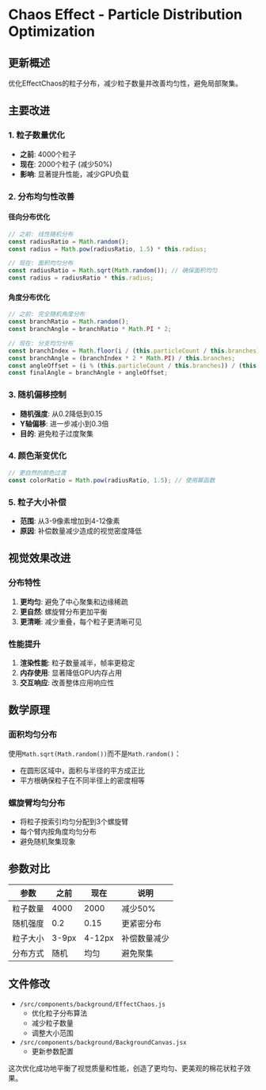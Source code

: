 # Chaos Effect - Particle Distribution Optimization

## 更新概述
优化EffectChaos的粒子分布，减少粒子数量并改善均匀性，避免局部聚集。

## 主要改进

### 1. 粒子数量优化
- **之前**: 4000个粒子
- **现在**: 2000个粒子 (减少50%)
- **影响**: 显著提升性能，减少GPU负载

### 2. 分布均匀性改善
#### 径向分布优化
```javascript
// 之前: 线性随机分布
const radiusRatio = Math.random();
const radius = Math.pow(radiusRatio, 1.5) * this.radius;

// 现在: 面积均匀分布
const radiusRatio = Math.sqrt(Math.random()); // 确保面积均匀
const radius = radiusRatio * this.radius;
```

#### 角度分布优化
```javascript
// 之前: 完全随机角度分布
const branchRatio = Math.random();
const branchAngle = branchRatio * Math.PI * 2;

// 现在: 分支均匀分布
const branchIndex = Math.floor(i / (this.particleCount / this.branches));
const branchAngle = (branchIndex * 2 * Math.PI) / this.branches;
const angleOffset = (i % (this.particleCount / this.branches)) / (this.particleCount / this.branches) * 2 * Math.PI;
const finalAngle = branchAngle + angleOffset;
```

### 3. 随机偏移控制
- **随机强度**: 从0.2降低到0.15
- **Y轴偏移**: 进一步减小到0.3倍
- **目的**: 避免粒子过度聚集

### 4. 颜色渐变优化
```javascript
// 更自然的颜色过渡
const colorRatio = Math.pow(radiusRatio, 1.5); // 使用幂函数
```

### 5. 粒子大小补偿
- **范围**: 从3-9像素增加到4-12像素
- **原因**: 补偿数量减少造成的视觉密度降低

## 视觉效果改进

### 分布特性
1. **更均匀**: 避免了中心聚集和边缘稀疏
2. **更自然**: 螺旋臂分布更加平衡
3. **更清晰**: 减少重叠，每个粒子更清晰可见

### 性能提升
1. **渲染性能**: 粒子数量减半，帧率更稳定
2. **内存使用**: 显著降低GPU内存占用
3. **交互响应**: 改善整体应用响应性

## 数学原理

### 面积均匀分布
使用`Math.sqrt(Math.random())`而不是`Math.random()`：
- 在圆形区域中，面积与半径的平方成正比
- 平方根确保粒子在不同半径上的密度相等

### 螺旋臂均匀分布
- 将粒子按索引均匀分配到3个螺旋臂
- 每个臂内按角度均匀分布
- 避免随机聚集现象

## 参数对比

| 参数 | 之前 | 现在 | 说明 |
|------|------|------|------|
| 粒子数量 | 4000 | 2000 | 减少50% |
| 随机强度 | 0.2 | 0.15 | 更紧密分布 |
| 粒子大小 | 3-9px | 4-12px | 补偿数量减少 |
| 分布方式 | 随机 | 均匀 | 避免聚集 |

## 文件修改
- `/src/components/background/EffectChaos.js`
  - 优化粒子分布算法
  - 减少粒子数量
  - 调整大小范围
- `/src/components/background/BackgroundCanvas.jsx`
  - 更新参数配置

这次优化成功地平衡了视觉质量和性能，创造了更均匀、更美观的棉花状粒子效果。
